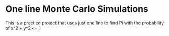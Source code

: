 # One line Monte Carlo Simulations
This is a practice project that uses just one line to find Pi with the probability of x^2 + y^2 <= 1
